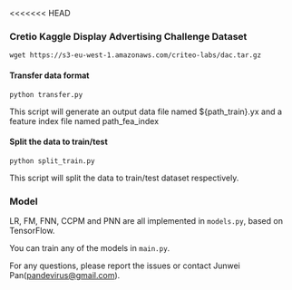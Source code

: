 <<<<<<< HEAD
### Cretio Kaggle Display Advertising Challenge Dataset

`wget https://s3-eu-west-1.amazonaws.com/criteo-labs/dac.tar.gz`

#### Transfer data format

`python transfer.py`

This script will generate an output data file named ${path_train}.yx and a feature index file named path_fea_index

#### Split the data to train/test

`python split_train.py`

This script will split the data to train/test dataset respectively.

### Model

LR, FM, FNN, CCPM and PNN are all implemented in `models.py`, based on TensorFlow.

You can train any of the models in `main.py`.

For any questions, please report the issues or contact Junwei Pan(pandevirus@gmail.com).
